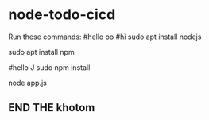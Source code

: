 # node-todo-cicd
Run these commands:
#hello oo
#hi
sudo apt install nodejs

sudo apt install npm

#hello J
sudo npm install

node app.js
## END THE khotom
